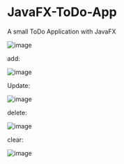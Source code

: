# JavaFX-ToDo-App
A small ToDo Application with JavaFX

![image](https://github.com/RGMCode/JavaFX-ToDo-App/assets/90555783/e7c2fa96-53dd-4b7d-a901-b6285f08141b)

add:

![image](https://github.com/RGMCode/JavaFX-ToDo-App/assets/90555783/d1337336-d2be-458a-a991-9e1e57642e9e)

Update:

![image](https://github.com/RGMCode/JavaFX-ToDo-App/assets/90555783/cb6a58b5-a866-46cb-81cc-958e2aafffb1)

delete:

![image](https://github.com/RGMCode/JavaFX-ToDo-App/assets/90555783/4865f2cd-d27f-4368-a154-298520cc54f3)

clear:

![image](https://github.com/RGMCode/JavaFX-ToDo-App/assets/90555783/59d47237-eced-4f06-806f-12178a0530a0)

